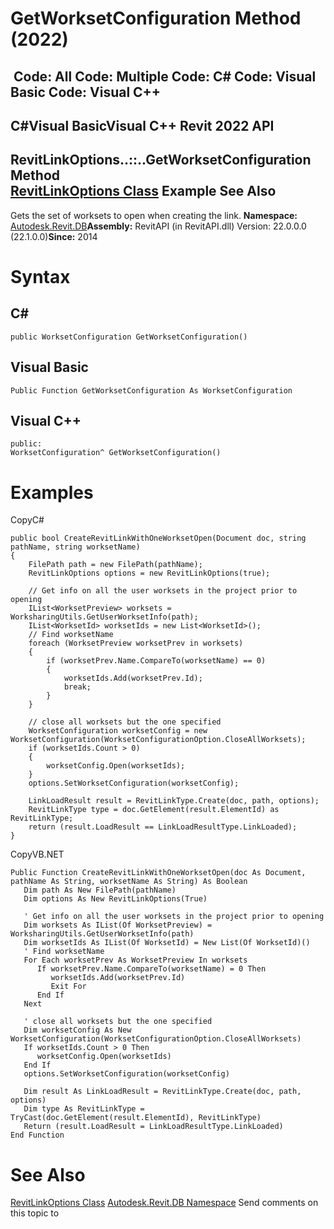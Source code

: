 # GetWorksetConfiguration Method (2022)

﻿
 Code: All Code: Multiple Code: C# Code: Visual Basic Code: Visual C++   
---  
C#Visual BasicVisual C++
Revit 2022 API  
---  
RevitLinkOptions..::..GetWorksetConfiguration Method   
[RevitLinkOptions Class](3f710983-5a4d-d515-a633-12b06a419b30.md "RevitLinkOptions Class") Example See Also  
---  
Gets the set of worksets to open when creating the link. 
**Namespace:** [Autodesk.Revit.DB](87546ba7-461b-c646-cbb1-2cb8f5bff8b2.md "Autodesk.Revit.DB Namespace")**Assembly:** RevitAPI (in RevitAPI.dll) Version: 22.0.0.0 (22.1.0.0)**Since:** 2014 
# Syntax
C#  
---  
```text
public WorksetConfiguration GetWorksetConfiguration()
```
  
Visual Basic  
---  
```text
Public Function GetWorksetConfiguration As WorksetConfiguration
```
  
Visual C++  
---  
```text
public:
WorksetConfiguration^ GetWorksetConfiguration()
```
  
# Examples
CopyC#
```text
public bool CreateRevitLinkWithOneWorksetOpen(Document doc, string pathName, string worksetName)
{
    FilePath path = new FilePath(pathName);
    RevitLinkOptions options = new RevitLinkOptions(true);

    // Get info on all the user worksets in the project prior to opening
    IList<WorksetPreview> worksets = WorksharingUtils.GetUserWorksetInfo(path);
    IList<WorksetId> worksetIds = new List<WorksetId>();
    // Find worksetName
    foreach (WorksetPreview worksetPrev in worksets)
    {
        if (worksetPrev.Name.CompareTo(worksetName) == 0)
        {
            worksetIds.Add(worksetPrev.Id);
            break;
        }
    }

    // close all worksets but the one specified
    WorksetConfiguration worksetConfig = new WorksetConfiguration(WorksetConfigurationOption.CloseAllWorksets);
    if (worksetIds.Count > 0)
    {
        worksetConfig.Open(worksetIds);
    }
    options.SetWorksetConfiguration(worksetConfig);

    LinkLoadResult result = RevitLinkType.Create(doc, path, options);
    RevitLinkType type = doc.GetElement(result.ElementId) as RevitLinkType;
    return (result.LoadResult == LinkLoadResultType.LinkLoaded);
}
```

CopyVB.NET
```text
Public Function CreateRevitLinkWithOneWorksetOpen(doc As Document, pathName As String, worksetName As String) As Boolean
   Dim path As New FilePath(pathName)
   Dim options As New RevitLinkOptions(True)

   ' Get info on all the user worksets in the project prior to opening
   Dim worksets As IList(Of WorksetPreview) = WorksharingUtils.GetUserWorksetInfo(path)
   Dim worksetIds As IList(Of WorksetId) = New List(Of WorksetId)()
   ' Find worksetName
   For Each worksetPrev As WorksetPreview In worksets
      If worksetPrev.Name.CompareTo(worksetName) = 0 Then
         worksetIds.Add(worksetPrev.Id)
         Exit For
      End If
   Next

   ' close all worksets but the one specified
   Dim worksetConfig As New WorksetConfiguration(WorksetConfigurationOption.CloseAllWorksets)
   If worksetIds.Count > 0 Then
      worksetConfig.Open(worksetIds)
   End If
   options.SetWorksetConfiguration(worksetConfig)

   Dim result As LinkLoadResult = RevitLinkType.Create(doc, path, options)
   Dim type As RevitLinkType = TryCast(doc.GetElement(result.ElementId), RevitLinkType)
   Return (result.LoadResult = LinkLoadResultType.LinkLoaded)
End Function
```

# See Also
[RevitLinkOptions Class](3f710983-5a4d-d515-a633-12b06a419b30.md "RevitLinkOptions Class")
[Autodesk.Revit.DB Namespace](87546ba7-461b-c646-cbb1-2cb8f5bff8b2.md "Autodesk.Revit.DB Namespace")
Send comments on this topic to 